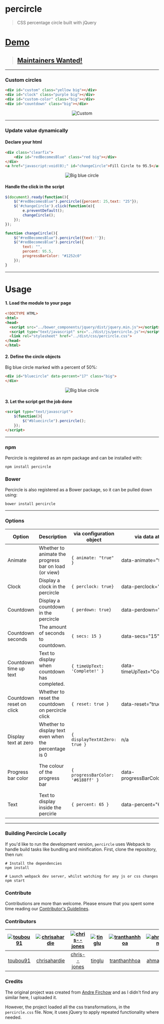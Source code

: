 # percircle
> CSS percentage circle built with jQuery

# [Demo](https://thodorisbais.github.io/percircle)


> ## [Maintainers Wanted!](https://github.com/toubou91/percircle/issues/43)
---

### Custom circles
```html
<div id="custom" class="yellow big"></div> 
<div id="clock" class="purple big"></div>
<div id="custom-color" class="big"></div>
<div id="countdown" class="big"></div>
```
<p align="center">
  <img  src="_img/custom2.PNG" alt="Custom" />
</p>
<hr>

### Update value dynamically

#### Declare your html

```html
<div class="clearfix">
    <div id="redBecomesBlue" class="red big"></div>
</div>
<a href="javascript:void(0);" id="changeCircle">Fill Circle to 95.5</a>
```
<p align="center">
  <img  src="_img/update-value-dynamically.gif" alt="Big blue circle" />
</p>

#### Handle the click in the script
```js
$(document).ready(function(){
    $("#redBecomesBlue").percircle({percent: 25,text: "25"});
    $('#changeCircle').click(function(e){
        e.preventDefault();
        changeCircle();
    });
});

function changeCircle(){
    $("#redBecomesBlue").percircle({text:''});
    $("#redBecomesBlue").percircle({
        text: "",
        percent: 95.5,
        progressBarColor: "#1252c0"
    });
}
```
<hr/>

# Usage

#### 1. Load the module to your page
```html
<!DOCTYPE HTML>
<html>
<head>
  <script src="../bower_components/jquery/dist/jquery.min.js"></script>
  <script type="text/javascript" src="../dist/js/percircle.js"></script>
  <link rel="stylesheet" href="../dist/css/percircle.css">
</head>
</html>
```

#### 2. Define the circle objects
Big blue circle marked with a percent of 50%:
```html
<div id="bluecircle" data-percent="17" class="big">
</div>
```
<p align="center">
  <img  src="_img/big_blue_17.gif" alt="Big blue circle" />
</p>

#### 3. Let the script get the job done
```html
<script type="text/javascript">
    $(function(){
        $("#bluecircle").percircle();
    });
</script>
```
<hr>

### npm
Percircle is registered as an npm package and can be installed with:
```
npm install percircle
```

### Bower
Percircle is also registered as a Bower package, so it can be pulled down using:
```
bower install percircle
```

<hr/>

### Options
| Option | Description | via configuration object | via data attribute | Default |
| -- | -- | -- | -- | -- |
| Animate | Whether to animate the progress bar on load (or view) | `{ animate: "true" }` | data-animate="true" | true |
| Clock | Display a clock in the percircle | `{ perclock: true}` | data-perclock="true" | false |
| Countdown | Display a countdown in the percircle | `{ perdown: true}` | data-perdown="true" | false |
| Countdown seconds | The amount of seconds to countdown. | `{ secs: 15 }` | data-secs="15" | - |
| Countdown time up text | Text to display when countdown has completed.	| `{ timeUpText: 'Complete!' }` | data-timeUpText="Complete!" | - |
| Countdown reset on click | Whether to reset the countdown on percircle click | `{ reset: true }` | data-reset="true" | false 
| Display text at zero | Whether to display text even when the percentage is 0 | `{ displayTextAtZero: true }` | n/a | false |
| Progress bar color | The colour of the progress bar | `{ progressBarColor: '#6188ff' }` | data-progressBarColor="#6188ff" | empty (inherit from class or css) |
| Text | Text to display inside the percirle | `{ percent: 65 }` | data-percent="65" | undefined (use percent value) |

<hr/>

### Building Percircle Locally

If you'd like to run the development version, `percircle` uses Webpack to handle build tasks like bundling and minification.
First, clone the repository, then run:

    # Install the dependencies
    npm install

    # Launch webpack dev server, whilst watching for any js or css changes 
    npm start

### Contribute
Contributions are more than welcome. Please ensure that you spent some time reading our [Contributor's Guidelines](https://github.com/toubou91/percircle/blob/master/CONTRIBUTING.md).

### Contributors
[<img alt="toubou91" src="https://avatars2.githubusercontent.com/u/5684688?v=4&s=117 width=117">](https://github.com/toubou91) |[<img alt="chrisahardie" src="https://avatars0.githubusercontent.com/u/2429373?v=4&s=117 width=117">](https://github.com/chrisahardie) |[<img alt="chris--jones" src="https://avatars0.githubusercontent.com/u/10459377?v=4&s=117 width=117">](https://github.com/chris--jones) |[<img alt="tinglu" src="https://avatars0.githubusercontent.com/u/1032258?v=4&s=117 width=117">](https://github.com/tinglu) |[<img alt="tranthanhhoa" src="https://avatars0.githubusercontent.com/u/6691878?v=4&s=117 width=117">](https://github.com/tranthanhhoa) |[<img alt="ahmadajmi" src="https://avatars1.githubusercontent.com/u/626005?v=4&s=117 width=117">](https://github.com/ahmadajmi) |[<img alt="Sylphony" src="https://avatars3.githubusercontent.com/u/1796078?v=4&s=117 width=117">](https://github.com/Sylphony) |[<img alt="yireo" src="https://avatars0.githubusercontent.com/u/1373981?v=4&s=117 width=117">](https://github.com/yireo) |
:---:|:---:|:---:|:---:|:---:|:---:|:---:|:---:|
[toubou91](https://github.com/toubou91)|[chrisahardie](https://github.com/chrisahardie)|[chris--jones](https://github.com/chris--jones)|[tinglu](https://github.com/tinglu)|[tranthanhhoa](https://github.com/tranthanhhoa)|[ahmadajmi](https://github.com/ahmadajmi)|[Sylphony](https://github.com/Sylphony)|[yireo](https://github.com/yireo)|

### Credits
The original project was created from <a href="http://circle.firchow.net/" target="_blank">Andre Firchow</a> and as I didn't find any similar here, I uploaded it.

However, the project loaded all the css transformations, in the <code>percircle.css</code> file. Now, it uses jQuery to apply repeated functionality where needed.
